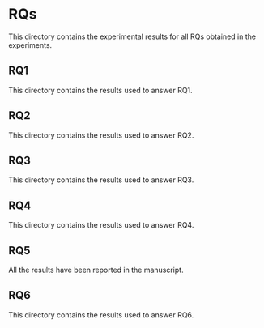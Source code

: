 # RQs
This directory contains the experimental results for all RQs obtained in the experiments.

## RQ1
This directory contains the results used to answer RQ1.

## RQ2
This directory contains the results used to answer RQ2.

## RQ3
This directory contains the results used to answer RQ3.

## RQ4
This directory contains the results used to answer RQ4.

## RQ5
All the results have been reported in the manuscript.

## RQ6
This directory contains the results used to answer RQ6.